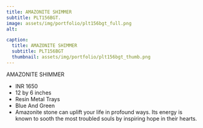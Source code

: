 ```yaml
---
title: AMAZONITE SHIMMER
subtitle: PLT156BGT.
image: assets/img/portfolio/plt156bgt_full.png
alt: 

caption:
  title: AMAZONITE SHIMMER
  subtitle: PLT156BGT
  thumbnail: assets/img/portfolio/plt156bgt_thumb.png
---
```

AMAZONITE SHIMMER

- INR 1650
- 12 by 6 inches
- Resin Metal Trays
- Blue And Green
- Amazonite stone can uplift your life in profound ways. Its energy is known to sooth the most troubled souls by inspiring hope in their hearts.